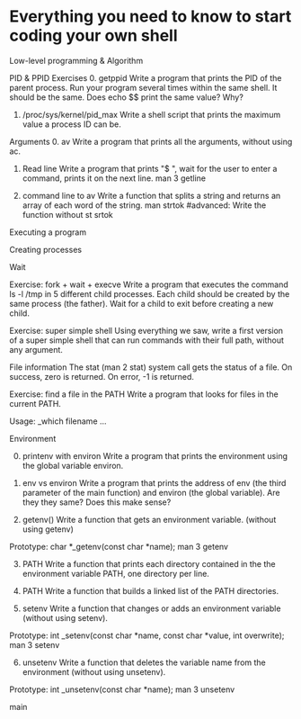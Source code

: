# Everything you need to know to start coding your own shell
Low-level programming & Algorithm

PID & PPID
Exercises
0. getppid
Write a program that prints the PID of the parent process. Run your program several times within the same shell. It should be the same. Does echo $$ print the same value? Why?

1. /proc/sys/kernel/pid_max
Write a shell script that prints the maximum value a process ID can be.

Arguments
0. av
Write a program that prints all the arguments, without using ac.

1. Read line
Write a program that prints "$ ", wait for the user to enter a command, prints it on the next line.
man 3 getline

2. command line to av
Write a function that splits a string and returns an array of each word of the string.
man strtok
#advanced: Write the function without st
srtok

Executing a program

Creating processes

Wait

Exercise: fork + wait + execve
Write a program that executes the command ls -l /tmp in 5 different child processes. 
Each child should be created by the same process (the father). 
Wait for a child to exit before creating a new child.

Exercise: super simple shell
Using everything we saw, write a first version of a super simple shell that can run 
commands with their full path, without any argument.

File information
The stat (man 2 stat) system call gets the status of a file. On success, zero is returned. On error, -1 is returned.

Exercise: find a file in the PATH
Write a program that looks for files in the current PATH.

Usage: _which filename ...

Environment

0. printenv with environ
Write a program that prints the environment using the global variable environ.

1. env vs environ
Write a program that prints the address of env (the third parameter of the main function) and environ (the global variable). Are they they same? Does this make sense?

2. getenv()
Write a function that gets an environment variable. (without using getenv)

Prototype: char *_getenv(const char *name);
man 3 getenv

3. PATH
Write a function that prints each directory contained in the the environment variable PATH, one directory per line.

4. PATH
Write a function that builds a linked list of the PATH directories.

5. setenv
Write a function that changes or adds an environment variable (without using setenv).

Prototype: int _setenv(const char *name, const char *value, int overwrite);
man 3 setenv

6. unsetenv
Write a function that deletes the variable name from the environment (without using unsetenv).

Prototype: int _unsetenv(const char *name);
man 3 unsetenv


main
